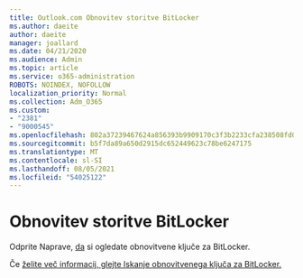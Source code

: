 ```yaml
---
title: Outlook.com Obnovitev storitve BitLocker
ms.author: daeite
author: daeite
manager: joallard
ms.date: 04/21/2020
ms.audience: Admin
ms.topic: article
ms.service: o365-administration
ROBOTS: NOINDEX, NOFOLLOW
localization_priority: Normal
ms.collection: Adm_O365
ms.custom:
- "2381"
- "9000545"
ms.openlocfilehash: 802a37239467624a856393b9909170c3f3b2233cfa238508fd0515749a71d1a6
ms.sourcegitcommit: b5f7da89a650d2915dc652449623c78be6247175
ms.translationtype: MT
ms.contentlocale: sl-SI
ms.lasthandoff: 08/05/2021
ms.locfileid: "54025122"
---
```

# <a name="bitlocker-recovery"></a>Obnovitev storitve BitLocker

Odprite Naprave, [da](https://account.microsoft.com/devices/recoverykey) si ogledate obnovitvene ključe za BitLocker.

Če [želite več informacij, glejte Iskanje obnovitvenega ključa za BitLocker.](https://support.microsoft.com/help/4026181)